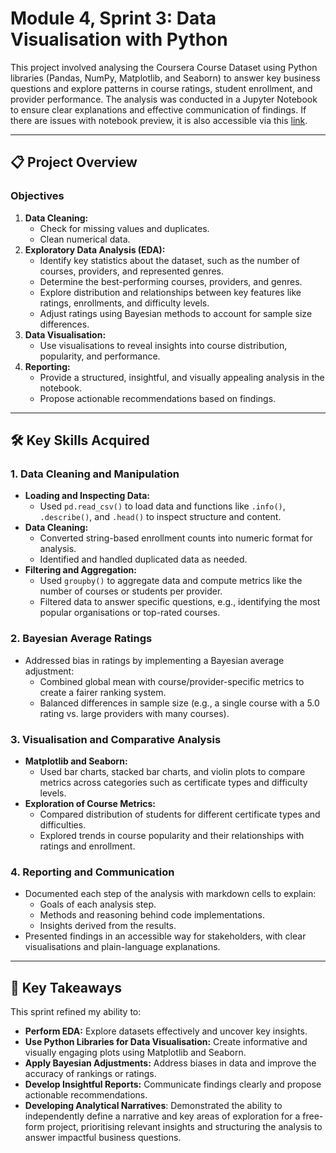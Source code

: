 # Module 4, Sprint 3: Data Visualisation with Python

This project involved analysing the Coursera Course Dataset using Python libraries (Pandas, NumPy, Matplotlib, and Seaborn) to answer key business questions and explore patterns in course ratings, student enrollment, and provider performance. The analysis was conducted in a Jupyter Notebook to ensure clear explanations and effective communication of findings. If there are issues with notebook preview, it is also accessible via this [link](https://colab.research.google.com/drive/1gjPOU76KGdCKrcDiChbwsbiRzLcA6Gkg).

---

## 📋 Project Overview

### Objectives
1. **Data Cleaning:**
   - Check for missing values and duplicates.
   - Clean numerical data.
3. **Exploratory Data Analysis (EDA):**
   - Identify key statistics about the dataset, such as the number of courses, providers, and represented genres.
   - Determine the best-performing courses, providers, and genres.
   - Explore distribution and relationships between key features like ratings, enrollments, and difficulty levels.
   - Adjust ratings using Bayesian methods to account for sample size differences.
4. **Data Visualisation:**
   - Use visualisations to reveal insights into course distribution, popularity, and performance.
5. **Reporting:**
   - Provide a structured, insightful, and visually appealing analysis in the notebook.
   - Propose actionable recommendations based on findings.

---

## 🛠️ Key Skills Acquired

### 1. Data Cleaning and Manipulation
- **Loading and Inspecting Data:**
  - Used `pd.read_csv()` to load data and functions like `.info()`, `.describe()`, and `.head()` to inspect structure and content.
- **Data Cleaning:**
  - Converted string-based enrollment counts into numeric format for analysis.
  - Identified and handled duplicated data as needed.
- **Filtering and Aggregation:**
  - Used `groupby()` to aggregate data and compute metrics like the number of courses or students per provider.
  - Filtered data to answer specific questions, e.g., identifying the most popular organisations or top-rated courses.

### 2. Bayesian Average Ratings
- Addressed bias in ratings by implementing a Bayesian average adjustment:
  - Combined global mean with course/provider-specific metrics to create a fairer ranking system.
  - Balanced differences in sample size (e.g., a single course with a 5.0 rating vs. large providers with many courses).

### 3. Visualisation and Comparative Analysis
- **Matplotlib and Seaborn:**
  - Used bar charts, stacked bar charts, and violin plots to compare metrics across categories such as certificate types and difficulty levels.
- **Exploration of Course Metrics:**
  - Compared distribution of students for different certificate types and difficulties.
  - Explored trends in course popularity and their relationships with ratings and enrollment.

### 4. Reporting and Communication
- Documented each step of the analysis with markdown cells to explain:
  - Goals of each analysis step.
  - Methods and reasoning behind code implementations.
  - Insights derived from the results.
- Presented findings in an accessible way for stakeholders, with clear visualisations and plain-language explanations.

---

## 🌟 Key Takeaways

This sprint refined my ability to:
- **Perform EDA:** Explore datasets effectively and uncover key insights.
- **Use Python Libraries for Data Visualisation:** Create informative and visually engaging plots using Matplotlib and Seaborn.
- **Apply Bayesian Adjustments:** Address biases in data and improve the accuracy of rankings or ratings.
- **Develop Insightful Reports:** Communicate findings clearly and propose actionable recommendations.
- **Developing Analytical Narratives**: Demonstrated the ability to independently define a narrative and key areas of exploration for a free-form project, prioritising relevant insights and structuring the analysis to answer impactful business questions.
